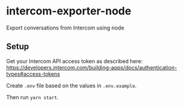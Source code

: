 # intercom-exporter-node
Export conversations from Intercom using node

## Setup

Get your Intercom API access token as described here: https://developers.intercom.com/building-apps/docs/authentication-types#access-tokens

Create `.env` file based on the values in `.env.example`.

Then run `yarn start`.
